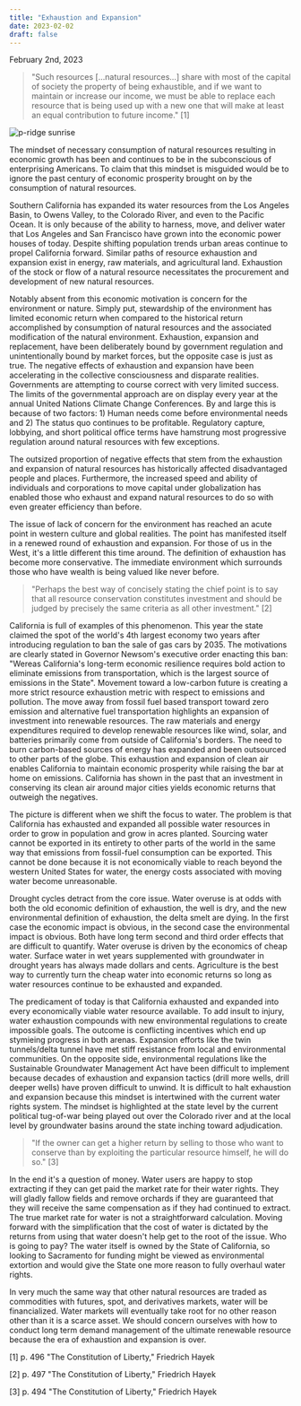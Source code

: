 ```yaml
---
title: "Exhaustion and Expansion"
date: 2023-02-02
draft: false
---
```

February 2nd, 2023
>"Such resources [...natural resources…] share with most of the capital of society the property of being exhaustible, and if we want to maintain or increase our income, we must be able to replace each resource that is being used up with a new one that will make at least an equal contribution to future income." [1]

![p-ridge sunrise](/images/pics/sunrise.jpg)

The mindset of necessary consumption of natural resources resulting in economic growth has been and continues to be in the subconscious of enterprising Americans. To claim that this mindset is misguided would be to ignore the past century of economic prosperity brought on by the consumption of natural resources.


Southern California has expanded its water resources from the Los Angeles Basin, to Owens Valley, to the Colorado River, and even to the Pacific Ocean. It is only because of the ability to harness, move, and deliver water that Los Angeles and San Francisco have grown into the economic power houses of today. Despite shifting population trends urban areas continue to propel California forward. Similar paths of resource exhaustion and expansion exist in energy, raw materials, and agricultural land. Exhaustion of the stock or flow of a natural resource necessitates the procurement and development of new natural resources.


Notably absent from this economic motivation is concern for the environment or nature. Simply put, stewardship of the environment has limited economic return when compared to the historical return accomplished by consumption of natural resources and the associated modification of the natural environment. Exhaustion, expansion and replacement, have been deliberately bound by government regulation and unintentionally bound by market forces, but the opposite case is just as true. The negative effects of exhaustion and expansion have been accelerating in the collective consciousness and disparate realities. Governments are attempting to course correct with very limited success. The limits of the governmental approach are on display every year at the annual United Nations Climate Change Conferences. By and large this is because of two factors: 1) Human needs come before environmental needs and 2) The status quo continues to be profitable. Regulatory capture, lobbying, and short political office terms have hamstrung most progressive regulation around natural resources with few exceptions.


The outsized proportion of negative effects that stem from the exhaustion and expansion of natural resources has historically affected disadvantaged people and places. Furthermore, the increased speed and ability of individuals and corporations to move capital under globalization has enabled those who exhaust and expand natural resources to do so with even greater efficiency than before.


The issue of lack of concern for the environment  has reached an acute point in western culture and global realities. The point has manifested itself in a renewed round of exhaustion and expansion. For those of us in the West, it's a little different this time around. The definition of exhaustion has become more conservative. The immediate environment which surrounds those who have wealth is being valued like never before.  


>"Perhaps the best way of concisely stating the chief point is to say that all resource conservation constitutes investment and should be judged by precisely the same criteria as all other investment." [2]

California is full of examples of this phenomenon. This year the state claimed the spot of the world's 4th largest economy two years after introducing regulation to ban the sale of gas cars by 2035. The motivations are clearly stated in Governor Newsom's executive order enacting this ban: "Wereas California's long-term economic resilience requires bold action to eliminate emissions from transportation, which is the largest source of emissions in the State". Movement toward a low-carbon future is creating a more strict resource exhaustion metric with respect to emissions and pollution. The move away from fossil fuel based transport toward zero emission and alternative fuel transportation highlights an expansion of investment into renewable resources. The raw materials and energy expenditures required to develop renewable resources like wind, solar, and batteries primarily come from outside of California's borders. The need to burn carbon-based sources of energy has expanded and been outsourced to other parts of the globe. This exhaustion and expansion of clean air enables California to maintain economic prosperity while raising the bar at home on emissions. California has shown in the past that an investment in conserving its clean air around major cities yields economic returns that outweigh the negatives. 


The picture is different when we shift the focus to water. The problem is that California has exhausted and expanded all possible water resources in order to grow in population and grow in acres planted. Sourcing water cannot be exported in its entirety to other parts of the world in the same way that emissions from fossil-fuel consumption can be exported. This cannot be done because it is not economically viable to reach beyond the western United States for water, the energy costs associated with moving water become unreasonable.


Drought cycles detract from the core issue. Water overuse is at odds with both the old economic definition of exhaustion, the well is dry, and the new environmental definition of exhaustion, the delta smelt are dying. In the first case the economic impact is obvious, in the second case the environmental impact is obvious. Both have long term second and third order effects that are difficult to quantify. Water overuse is driven by the economics of cheap water. Surface water in wet years supplemented with groundwater in drought years has always made dollars and cents. Agriculture is the best way to currently turn the cheap water into economic returns so long as water resources continue to be exhausted and expanded.  


The predicament of today is that California exhausted and expanded into every economically viable water resource available. To add insult to injury, water exhaustion compounds with new environmental regulations to create impossible goals. The outcome is conflicting incentives which end up stymieing progress in both arenas. Expansion efforts like the twin tunnels/delta tunnel have met stiff resistance from local and environmental communities. On the opposite side, environmental regulations like the Sustainable Groundwater Management Act have been difficult to implement because decades of exhaustion and expansion tactics (drill more wells, drill deeper wells) have proven difficult to unwind. It is difficult to halt exhaustion and expansion because this mindset is intertwined with the current water rights system. The mindset is highlighted at the state level by the current political tug-of-war being played out over the Colorado river and at the local level by groundwater basins around the state inching toward adjudication.


>"If the owner can get a higher return by selling to those who want to conserve than by exploiting the particular resource himself, he will do so." [3]

In the end it's a question of money. Water users are happy to stop extracting if they can get paid the market rate for their water rights. They will gladly fallow fields and remove orchards if they are guaranteed that they will receive the same compensation as if they had continued to extract. The true market rate for water is not a straightforward calculation. Moving forward with the simplification that the cost of water is dictated by the returns from using that water doesn't help get to the root of the issue. Who is going to pay? The water itself is owned by the State of California, so looking to Sacramento for funding might be viewed as environmental extortion and would give the State one more reason to fully overhaul water rights. 


In very much the same way that other natural resources are traded as commodities with futures, spot, and derivatives markets, water will be financialized. Water markets will eventually take root for no other reason other than it is a scarce asset. We should concern ourselves with how to conduct long term demand management of the ultimate renewable resource because the era of exhaustion and expansion is over.



[1]  p. 496 "The Constitution of Liberty," Friedrich Hayek

[2] p. 497 "The Constitution of Liberty," Friedrich Hayek

[3] p. 494 "The Constitution of Liberty," Friedrich Hayek